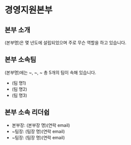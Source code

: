 # 경영지원본부

## 본부 소개
(본부명)은 몇 년도에 설립되었으며 주로 무슨 역할을 하고 있습니다.

## 본부 소속팀
(본부명)에는 ~, ~, ~ 총 5개의 팀이 속해 있습니다.
- (팀 명1)
- (팀 명2)
- (팀 명3)

## 본부 소속 리더쉽
- 본부장: (본부장 명)(연락 email)
- ~팀장: (팀장 명)(연락 email)
- ~팀장: (팀장 명)(연락 email)
